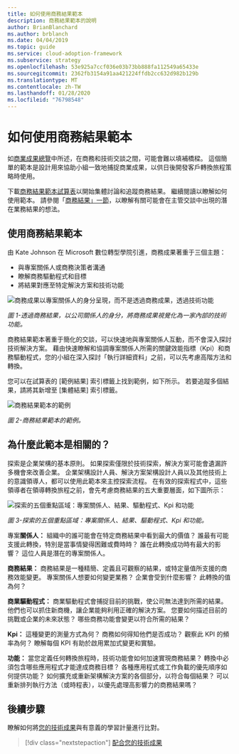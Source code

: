 ```yaml
---
title: 如何使用商務結果範本
description: 商務結果範本的說明
author: BrianBlanchard
ms.author: brblanch
ms.date: 04/04/2019
ms.topic: guide
ms.service: cloud-adoption-framework
ms.subservice: strategy
ms.openlocfilehash: 53e925a7ccf036e03b73bb888fa112549a65433e
ms.sourcegitcommit: 2362fb3154a91aa421224ffdb2cc632d982b129b
ms.translationtype: MT
ms.contentlocale: zh-TW
ms.lasthandoff: 01/28/2020
ms.locfileid: "76798548"
---
```

# <a name="how-to-use-the-business-outcome-template"></a>如何使用商務結果範本

如[商業成果總覽](./index.md)中所述，在商務和技術交談之間，可能會難以填補橋樑。 這個簡單的範本是設計用來協助小組一致地捕捉商業成果，以供日後開發客戶轉換旅程策略時使用。

下載[商務結果範本試算表](https://archcenter.blob.core.windows.net/cdn/business-outcome-template.xlsx)以開始集體討論和追蹤商務結果。 繼續閱讀以瞭解如何使用範本。 請參閱「[商務結果」一節](./index.md)，以瞭解有關可能會在主管交談中出現的潛在業務結果的想法。

<!-- markdownlint-disable MD026 -->

## <a name="use-the-business-outcome-template"></a>使用商務結果範本

由 Kate Johnson 在 Microsoft 數位轉型學院引進，商務成果著重于三個主題：

- 與專案關係人或商務決策者溝通
- 瞭解商務驅動程式和目標
- 將結果對應至特定解決方案和技術功能

![商務成果以專案關係人的身分呈現，而不是透過商務成果，透過技術功能](../../_images/strategy/business-outcome-house.png)

*圖 1-透過商務結果，以公司關係人的身分，將商務成果視覺化為一家內部的技術功能。*

商務結果範本著重于簡化的交談，可以快速地與專案關係人互動，而不會深入探討技術解決方案。 藉由快速瞭解和協調專案關係人所需的關鍵效能指標（Kpi）和商務驅動程式，您的小組在深入探討「執行詳細資料」之前，可以先考慮高階方法和轉換。

您可以在試算表的 [範例結果] 索引標籤上找到範例，如下所示。 若要追蹤多個結果，請將其新增至 [集體結果] 索引標籤。

![商務結果範本的範例](../../_images/strategy/business-outcome-template.png)

*圖 2-商務結果範本的範例。*

## <a name="why-is-this-template-relevant"></a>為什麼此範本是相關的？

探索是企業架構的基本原則。 如果探索僅限於技術探索，解決方案可能會遺漏許多機會來改善企業。 企業架構設計人員、解決方案架構設計人員以及其他技術上的意識領導人，都可以使用此範本來主控探索流程。 在有效的探索程式中，這些領導者在領導轉換旅程之前，會先考慮商務結果的五大重要層面，如下圖所示：

![探索的五個重點區域：專案關係人、結果、驅動程式、Kpi 和功能](../../_images/strategy/business-outcome-focus-areas.png)

*圖 3-探索的五個重點區域：專案關係人、結果、驅動程式、Kpi 和功能。*

專案**關係人：** 組織中的誰可能會在特定商務結果中看到最大的價值？ 誰最有可能支援此轉換，特別是當事情變得困難或費時時？ 誰在此轉換成功時有最大的影響？ 這位人員是潛在的專案關係人。

**商務結果：** 商務結果是一種精簡、定義且可觀察的結果，或特定量值所支援的商務效能變更。 專案關係人想要如何變更業務？ 企業會受到什麼影響？ 此轉換的值為何？

**商業驅動程式：** 商業驅動程式會捕捉目前的挑戰，使公司無法達到所需的結果。 他們也可以抓住新商機，讓企業能夠利用正確的解決方案。 您要如何描述目前的挑戰或企業的未來狀態？ 哪些商務功能會變更以符合所需的結果？

**Kpi：** 這種變更的測量方式為何？ 商務如何得知他們是否成功？ 觀察此 KPI 的頻率為何？ 瞭解每個 KPI 有助於啟用累加式變更和實驗。

**功能：** 當您定義任何轉換旅程時，技術功能會如何加速實現商務結果？ 轉換中必須包含哪些應用程式才能達成商務目標？ 各種應用程式或工作負載的優先順序如何提供功能？ 如何擴充或重新架構解決方案的各個部分，以符合每個結果？ 可以重新排列執行方法（或時程表），以優先處理高影響力的商務結果嗎？

## <a name="next-steps"></a>後續步驟

瞭解如何將[您的技術成果](../learning-metrics.md)與有意義的學習計量進行比對。

> [!div class="nextstepaction"]
> [配合您的技術成果](../learning-metrics.md)
